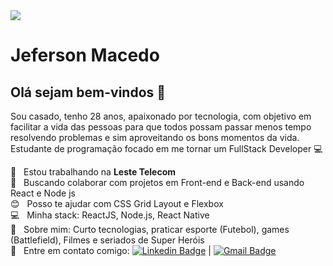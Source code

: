 <img width="auto" src="https://avatars2.githubusercontent.com/u/61505613?s=460&u=adde43943143ef0d04ffb49b1027a1588c85d8dc&v=4">


# Jeferson Macedo

## Olá sejam bem-vindos 👋
Sou casado, tenho 28 anos, apaixonado por tecnologia, com objetivo em facilitar a vida das pessoas para que todos possam passar menos tempo resolvendo problemas e sim aproveitando os bons momentos da vida.
Estudante de programação focado em me tornar um FullStack Developer :computer:

 :rocket:  &nbsp; Estou trabalhando na **Leste Telecom**
 <br/> :purple_heart: &nbsp; Buscando colaborar com projetos em Front-end e Back-end usando React e Node js
 <br/> :blush: &nbsp; Posso te ajudar com CSS Grid Layout e Flexbox
 <br/> :computer: &nbsp; Minha stack: ReactJS, Node.js, React Native
 <br/> 💬  &nbsp; Sobre mim: Curto tecnologias, praticar esporte (Futebol), games (Battlefield), Filmes e seriados de Super Heróis
 <br/> :email: &nbsp; Entre em contato comigo: [![Linkedin Badge](https://img.shields.io/badge/-JefersonMacedo-blue?style=flat-square&logo=Linkedin&logoColor=white&link=https://www.linkedin.com/in/jeferson-macedo-4a3908158/)](https://www.linkedin.com/in/jeferson-macedo-4a3908158/) 
| 
[![Gmail Badge](https://img.shields.io/badge/-jefersonmacedowgf@gmail.com-c14438?style=flat-square&logo=Gmail&logoColor=white&link=mailto:jefersonmacedowgf@gmail.com)](mailto:jefersonmacedowgf@gmail.com)

<!--
**jefersonmmacedo/jefersonmmacedo** is a ✨ _special_ ✨ repository because its `README.md` (this file) appears on your GitHub profile.

Here are some ideas to get you started:

- 🔭 I’m currently working on ...
- 🌱 I’m currently learning ...
- 👯 I’m looking to collaborate on ...
- 🤔 I’m looking for help with ...
- 💬 Ask me about ...
- 📫 How to reach me: ...
- 😄 Pronouns: ...
- ⚡ Fun fact: ...
-->
